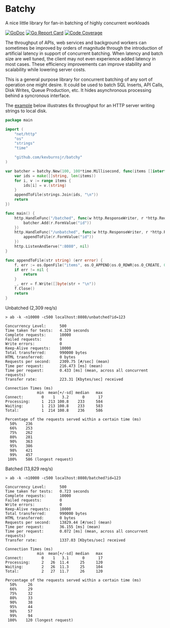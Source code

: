 # Batchy

A nice little library for fan-in batching of highly concurrent workloads

[![GoDoc](https://godoc.org/github.com/kevburnsjr/batchy?status.svg)](https://godoc.org/github.com/kevburnsjr/batchy)
[![Go Report Card](https://goreportcard.com/badge/github.com/kevburnsjr/batchy?2)](https://goreportcard.com/report/github.com/kevburnsjr/batchy)
[![Code Coverage](http://gocover.io/_badge/github.com/kevburnsjr/batchy?2)](http://gocover.io/github.com/kevburnsjr/batchy)

The throughput of APIs, web services and background workers can sometimes be improved by orders of magnitude
through the introduction of artificial latency in support of concurrent batching. When latency and batch size
are well tuned, the client may not even experience added latency in most cases. These efficiency improvements
can improve stability and scalability while lowering server costs.

This is a general purpose library for concurrent batching of any sort of operation one might desire. It could
be used to batch SQL Inserts, API Calls, Disk Writes, Queue Production, etc. It hides asynchronous processing
behind a syncronous interface.

The [example](examples/example.go) below illustrates 6x throughput for an HTTP server writing strings to local disk.

```go
package main

import (
	"net/http"
	"os"
	"strings"
	"time"

	"github.com/kevburnsjr/batchy"
)

var batcher = batchy.New(100, 100*time.Millisecond, func(items []interface{}) (errs []error) {
	var ids = make([]string, len(items))
	for i, v := range items {
		ids[i] = v.(string)
	}
	appendToFile(strings.Join(ids, "\n"))
	return
})

func main() {
	http.HandleFunc("/batched", func(w http.ResponseWriter, r *http.Request) {
		batcher.Add(r.FormValue("id"))
	})
	http.HandleFunc("/unbatched", func(w http.ResponseWriter, r *http.Request) {
		appendToFile(r.FormValue("id"))
	})
	http.ListenAndServe(":8080", nil)
}

func appendToFile(str string) (err error) {
	f, err := os.OpenFile("items", os.O_APPEND|os.O_RDWR|os.O_CREATE, 0600)
	if err != nil {
		return
	}
	_, err = f.Write([]byte(str + "\n"))
	f.Close()
	return
}
```

Unbatched (2,309 req/s)

```
> ab -k -n10000 -c500 localhost:8080/unbatched?id=123

Concurrency Level:      500
Time taken for tests:   4.329 seconds
Complete requests:      10000
Failed requests:        0
Write errors:           0
Keep-Alive requests:    10000
Total transferred:      990000 bytes
HTML transferred:       0 bytes
Requests per second:    2309.75 [#/sec] (mean)
Time per request:       216.473 [ms] (mean)
Time per request:       0.433 [ms] (mean, across all concurrent requests)
Transfer rate:          223.31 [Kbytes/sec] received

Connection Times (ms)
              min  mean[+/-sd] median   max
Connect:        0    1   3.2      0      17
Processing:     1  213 100.8    233     584
Waiting:        1  213 100.8    233     583
Total:          1  214 100.8    236     586

Percentage of the requests served within a certain time (ms)
  50%    236
  66%    253
  75%    262
  80%    281
  90%    363
  95%    386
  98%    421
  99%    457
 100%    586 (longest request)
```

Batched (13,829 req/s)

```
> ab -k -n10000 -c500 localhost:8080/batched?id=123

Concurrency Level:      500
Time taken for tests:   0.723 seconds
Complete requests:      10000
Failed requests:        0
Write errors:           0
Keep-Alive requests:    10000
Total transferred:      990000 bytes
HTML transferred:       0 bytes
Requests per second:    13829.44 [#/sec] (mean)
Time per request:       36.155 [ms] (mean)
Time per request:       0.072 [ms] (mean, across all concurrent requests)
Transfer rate:          1337.03 [Kbytes/sec] received

Connection Times (ms)
              min  mean[+/-sd] median   max
Connect:        0    1   3.1      0      17
Processing:     2   26  11.4     25     120
Waiting:        2   26  11.3     25     104
Total:          2   27  11.7     26     120

Percentage of the requests served within a certain time (ms)
  50%     26
  66%     29
  75%     32
  80%     33
  90%     38
  95%     44
  98%     57
  99%     94
 100%    120 (longest request)
```

